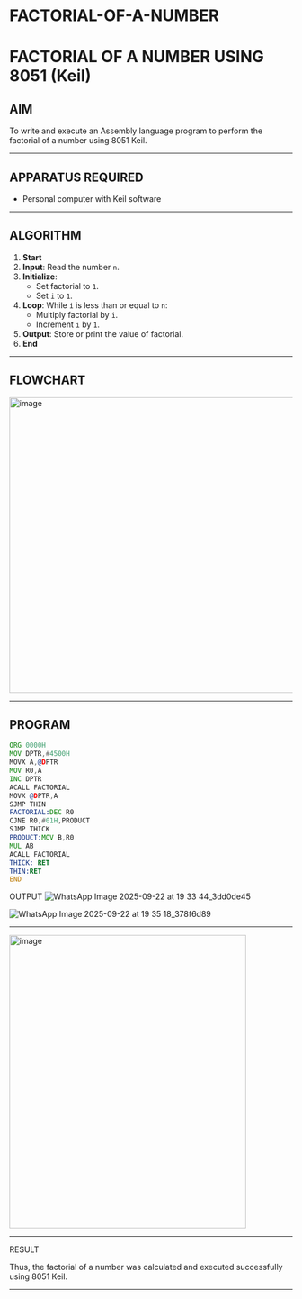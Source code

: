# FACTORIAL-OF-A-NUMBER
# FACTORIAL OF A NUMBER USING 8051 (Keil)

## AIM
To write and execute an Assembly language program to perform the factorial of a number using 8051 Keil.

---

## APPARATUS REQUIRED
- Personal computer with Keil software

---

## ALGORITHM
1. **Start**
2. **Input**: Read the number `n`.
3. **Initialize**:
   - Set factorial to `1`.
   - Set `i` to `1`.
4. **Loop**: While `i` is less than or equal to `n`:
   - Multiply factorial by `i`.
   - Increment `i` by `1`.
5. **Output**: Store or print the value of factorial.
6. **End**

---

## FLOWCHART
<img width="506" height="525" alt="image" src="https://github.com/user-attachments/assets/f3b47187-6f0f-490c-8704-f2973cb2b276" />


---

## PROGRAM
```asm
ORG 0000H
MOV DPTR,#4500H
MOVX A,@DPTR
MOV R0,A
INC DPTR
ACALL FACTORIAL
MOVX @DPTR,A
SJMP THIN
FACTORIAL:DEC R0
CJNE R0,#01H,PRODUCT
SJMP THICK
PRODUCT:MOV B,R0
MUL AB
ACALL FACTORIAL
THICK: RET
THIN:RET
END

```
OUTPUT
![WhatsApp Image 2025-09-22 at 19 33 44_3dd0de45](https://github.com/user-attachments/assets/c3001bf4-fa48-4dec-8082-483550bb5f13)

![WhatsApp Image 2025-09-22 at 19 35 18_378f6d89](https://github.com/user-attachments/assets/04750cd6-d291-4c24-86b7-15063f5e34e5)

---
<img width="421" height="521" alt="image" src="https://github.com/user-attachments/assets/1d3fefba-7e48-48ad-aa05-190d7814af73" />

---

RESULT

Thus, the factorial of a number was calculated and executed successfully using 8051 Keil.

---


